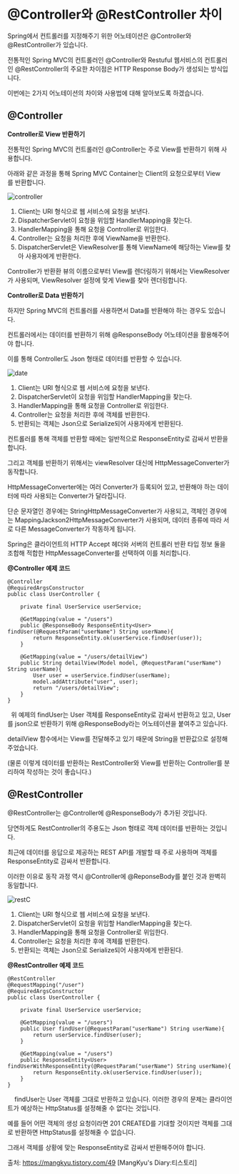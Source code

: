 # @Controller와 @RestController 차이

Spring에서 컨트롤러를 지정해주기 위한 어노테이션은 @Controller와 @RestController가 있습니다. 

전통적인 Spring MVC의 컨트롤러인 @Controller와 Restuful 웹서비스의 컨트롤러인 @RestController의 주요한 차이점은 HTTP Response Body가 생성되는 방식입니다. 

이번에는 2가지 어노테이션의 차이와 사용법에 대해 알아보도록 하겠습니다.
 
## @Controller

**Controller로 View 반환하기**

전통적인 Spring MVC의 컨트롤러인 @Controller는 주로 View를 반환하기 위해 사용합니다. 

아래와 같은 과정을 통해 Spring MVC Container는 Client의 요청으로부터 View를 반환합니다.

![controller](https://img1.daumcdn.net/thumb/R1280x0/?scode=mtistory2&fname=https%3A%2F%2Fblog.kakaocdn.net%2Fdn%2FbED6o9%2Fbtrx1wyKwpF%2FNtSlrTohpAI79l6MA95SZ1%2Fimg.png)

1. Client는 URI 형식으로 웹 서비스에 요청을 보낸다.
2. DispatcherServlet이 요청을 위임할 HandlerMapping을 찾는다.
3. HandlerMapping을 통해 요청을 Controller로 위임한다.
4. Controller는 요청을 처리한 후에 ViewName을 반환한다.
5. DispatcherServlet은 ViewResolver를 통해 ViewName에 해당하는 View를 찾아 사용자에게 반환한다.

Controller가 반환환 뷰의 이름으로부터 View를 렌더링하기 위해서는 ViewResolver가 사용되며, ViewResolver 설정에 맞게 View를 찾아 렌더링합니다.

**Controller로 Data 반환하기**

하지만 Spring MVC의 컨트롤러를 사용하면서 Data를 반환해야 하는 경우도 있습니다. 

컨트롤러에서는 데이터를 반환하기 위해 @ResponseBody 어노테이션을 활용해주어야 합니다. 

이를 통해 Controller도 Json 형태로 데이터를 반환할 수 있습니다.

![date](https://img1.daumcdn.net/thumb/R1280x0/?scode=mtistory2&fname=https%3A%2F%2Fblog.kakaocdn.net%2Fdn%2Fb3McJC%2Fbtrx1IGcnGs%2F2iHFmw3bbqasfCJzwCKYuK%2Fimg.png)

1. Client는 URI 형식으로 웹 서비스에 요청을 보낸다.
2. DispatcherServlet이 요청을 위임할 HandlerMapping을 찾는다.
3. HandlerMapping을 통해 요청을 Controller로 위임한다.
4. Controller는 요청을 처리한 후에 객체를 반환한다.
5. 반환되는 객체는 Json으로 Serialize되어 사용자에게 반환된다.

컨트롤러를 통해 객체를 반환할 때에는 일반적으로 ResponseEntity로 감싸서 반환을 합니다. 

그리고 객체를 반환하기 위해서는 viewResolver 대신에 HttpMessageConverter가 동작합니다. 

HttpMessageConverter에는 여러 Converter가 등록되어 있고, 반환해야 하는 데이터에 따라 사용되는 Converter가 달라집니다. 

단순 문자열인 경우에는 StringHttpMessageConverter가 사용되고, 객체인 경우에는 MappingJackson2HttpMessageConverter가 사용되며, 
데이터 종류에 따라 서로 다른 MessageConverter가 작동하게 됩니다. 

Spring은 클라이언트의 HTTP Accept 헤더와 서버의 컨트롤러 반환 타입 정보 둘을 조합해 적합한 HttpMessageConverter를 선택하여 이를 처리합니다.

**@Controller 예제 코드**

    @Controller
    @RequiredArgsConstructor
    public class UserController {

        private final UserService userService;

        @GetMapping(value = "/users")
        public @ResponseBody ResponseEntity<User> findUser(@RequestParam("userName") String userName){
            return ResponseEntity.ok(userService.findUser(user));
        }

        @GetMapping(value = "/users/detailView")
        public String detailView(Model model, @RequestParam("userName") String userName){
            User user = userService.findUser(userName);
            model.addAttribute("user", user);
            return "/users/detailView";
        }
    }

 
위 예제의 findUser는 User 객체를 ResponseEntity로 감싸서 반환하고 있고, User를 json으로 반환하기 위해 @ResponseBody라는 어노테이션을 붙여주고 있습니다. 

detailView 함수에서는 View를 전달해주고 있기 때문에 String을 반환값으로 설정해주었습니다. 

(물론 이렇게 데이터를 반환하는 RestController와 View를 반환하는 Controller를 분리하여 작성하는 것이 좋습니다.)

## @RestController

@RestController는 @Controller에 @ResponseBody가 추가된 것입니다. 

당연하게도 RestController의 주용도는 Json 형태로 객체 데이터를 반환하는 것입니다. 

최근에 데이터를 응답으로 제공하는 REST API를 개발할 때 주로 사용하며 객체를 ResponseEntity로 감싸서 반환합니다. 

이러한 이유로 동작 과정 역시 @Controller에 @ReponseBody를 붙인 것과 완벽히 동일합니다.

![restC](https://img1.daumcdn.net/thumb/R1280x0/?scode=mtistory2&fname=https%3A%2F%2Fblog.kakaocdn.net%2Fdn%2FH03z4%2Fbtrx1IGclWg%2FcMTcF0HrJBYiahwCPsFME0%2Fimg.png)

1. Client는 URI 형식으로 웹 서비스에 요청을 보낸다.
2. DispatcherServlet이 요청을 위임할 HandlerMapping을 찾는다.
3. HandlerMapping을 통해 요청을 Controller로 위임한다.
4. Controller는 요청을 처리한 후에 객체를 반환한다.
5. 반환되는 객체는 Json으로 Serialize되어 사용자에게 반환된다.

**@RestController 예제 코드**

    @RestController
    @RequestMapping("/user")
    @RequiredArgsConstructor
    public class UserController {

        private final UserService userService;

        @GetMapping(value = "/users")
        public User findUser(@RequestParam("userName") String userName){
            return userService.findUser(user);
        }

        @GetMapping(value = "/users")
        public ResponseEntity<User> findUserWithResponseEntity(@RequestParam("userName") String userName){
            return ResponseEntity.ok(userService.findUser(user));
        }
    }
 
 
findUser는 User 객체를 그대로 반환하고 있습니다. 이러한 경우의 문제는 클라이언트가 예상하는 HttpStatus를 설정해줄 수 없다는 것입니다. 

예를 들어 어떤 객체의 생성 요청이라면 201 CREATED를 기대할 것이지만 객체를 그대로 반환하면 HttpStatus를 설정해줄 수 없습니다. 

그래서 객체를 상황에 맞는 ResponseEntity로 감싸서 반환해주어야 합니다.

출처: https://mangkyu.tistory.com/49 [MangKyu's Diary:티스토리]
